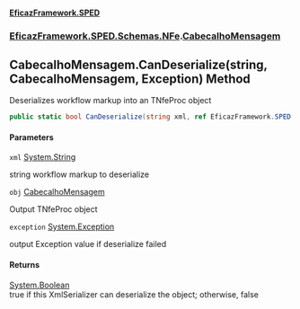 #### [EficazFramework.SPED](EficazFrameworkSPED.md 'EficazFramework SPED')
### [EficazFramework.SPED.Schemas.NFe](EficazFramework.SPED.Schemas.NFe.md 'EficazFramework.SPED.Schemas.NFe').[CabecalhoMensagem](EficazFramework.SPED.Schemas.NFe/CabecalhoMensagem.md 'EficazFramework.SPED.Schemas.NFe.CabecalhoMensagem')

## CabecalhoMensagem.CanDeserialize(string, CabecalhoMensagem, Exception) Method

Deserializes workflow markup into an TNfeProc object

```csharp
public static bool CanDeserialize(string xml, ref EficazFramework.SPED.Schemas.NFe.CabecalhoMensagem obj, ref System.Exception exception);
```
#### Parameters

<a name='EficazFramework.SPED.Schemas.NFe.CabecalhoMensagem.CanDeserialize(string,EficazFramework.SPED.Schemas.NFe.CabecalhoMensagem,System.Exception).xml'></a>

`xml` [System.String](https://docs.microsoft.com/en-us/dotnet/api/System.String 'System.String')

string workflow markup to deserialize

<a name='EficazFramework.SPED.Schemas.NFe.CabecalhoMensagem.CanDeserialize(string,EficazFramework.SPED.Schemas.NFe.CabecalhoMensagem,System.Exception).obj'></a>

`obj` [CabecalhoMensagem](EficazFramework.SPED.Schemas.NFe/CabecalhoMensagem.md 'EficazFramework.SPED.Schemas.NFe.CabecalhoMensagem')

Output TNfeProc object

<a name='EficazFramework.SPED.Schemas.NFe.CabecalhoMensagem.CanDeserialize(string,EficazFramework.SPED.Schemas.NFe.CabecalhoMensagem,System.Exception).exception'></a>

`exception` [System.Exception](https://docs.microsoft.com/en-us/dotnet/api/System.Exception 'System.Exception')

output Exception value if deserialize failed

#### Returns
[System.Boolean](https://docs.microsoft.com/en-us/dotnet/api/System.Boolean 'System.Boolean')  
true if this XmlSerializer can deserialize the object; otherwise, false